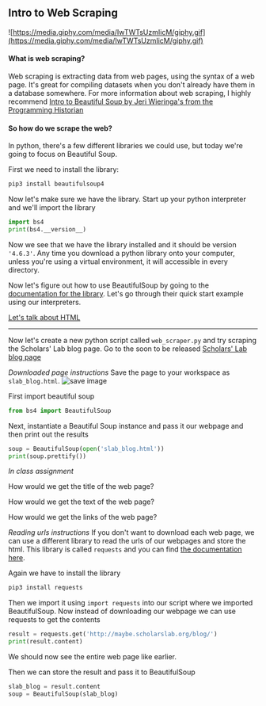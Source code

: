 ## Intro to Web Scraping
![https://media.giphy.com/media/IwTWTsUzmIicM/giphy.gif](https://media.giphy.com/media/IwTWTsUzmIicM/giphy.gif)

#### What is web scraping?
Web scraping is extracting data from web pages, using the syntax of a web page. It's great for compiling datasets when you don't already have them in a database somewhere. For more information about web scraping, I highly recommend [Intro to Beautiful Soup by Jeri Wieringa's from the Programming Historian](https://programminghistorian.org/en/lessons/intro-to-beautiful-soup)

#### So how do we scrape the web?
In python, there's a few different libraries we could use, but today we're going to focus on Beautiful Soup.

First we need to install the library:
```python
pip3 install beautifulsoup4
``` 

Now let's make sure we have the library. Start up your python interpreter and we'll import the library
```python
import bs4
print(bs4.__version__)
```
Now we see that we have the library installed and it should be version `'4.6.3'`. Any time you download a python library onto your computer, unless you're using a virtual environment, it will accessible in every directory.

Now let's figure out how to use BeautifulSoup by going to the [documentation for the library](https://www.crummy.com/software/BeautifulSoup/bs4/doc/). Let's go through their quick start example using our interpreters.

[Let's talk about HTML](intro_html.md)

----

Now let's create a new python script called `web_scraper.py` and try scraping the Scholars' Lab blog page. Go to the soon to be released [Scholars' Lab blog page](http://maybe.scholarslab.org/blog/)

*Downloaded page instructions*
Save the page to your workspace as `slab_blog.html`.
![save image](../assets/save_img.png)


First import beautiful soup
```python
from bs4 import BeautifulSoup
```

Next, instantiate a Beautiful Soup instance and pass it our webpage and then print out the results
```python
soup = BeautifulSoup(open('slab_blog.html'))
print(soup.prettify())
```

*In class assignment*

How would we get the title of the web page?

How would we get the text of the web page?

How would we get the links of the web page? 


*Reading urls instructions*
If you don't want to download each web page, we can use a different library to read the urls of our webpages and store the html. This library is called `requests` and you can find [the documentation here](http://docs.python-requests.org/en/master/). 

Again we have to install the library
```python
pip3 install requests
```

Then we import it using `import requests` into our script where we imported BeautifulSoup. Now instead of downloading our webpage we can use requests to get the contents

```python
result = requests.get('http://maybe.scholarslab.org/blog/')
print(result.content)
```
We should now see the entire web page like earlier.

Then we can store the result and pass it to BeautifulSoup
```python
slab_blog = result.content
soup = BeautifulSoup(slab_blog)
```


